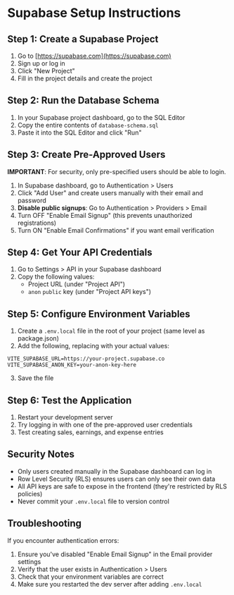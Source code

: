 # Supabase Setup Instructions

## Step 1: Create a Supabase Project

1. Go to [https://supabase.com](https://supabase.com)
2. Sign up or log in
3. Click "New Project"
4. Fill in the project details and create the project

## Step 2: Run the Database Schema

1. In your Supabase project dashboard, go to the SQL Editor
2. Copy the entire contents of `database-schema.sql`
3. Paste it into the SQL Editor and click "Run"

## Step 3: Create Pre-Approved Users

**IMPORTANT**: For security, only pre-specified users should be able to login.

1. In Supabase dashboard, go to Authentication > Users
2. Click "Add User" and create users manually with their email and password
3. **Disable public signups**: Go to Authentication > Providers > Email
4. Turn OFF "Enable Email Signup" (this prevents unauthorized registrations)
5. Turn ON "Enable Email Confirmations" if you want email verification

## Step 4: Get Your API Credentials

1. Go to Settings > API in your Supabase dashboard
2. Copy the following values:
   - Project URL (under "Project API")
   - `anon` `public` key (under "Project API keys")

## Step 5: Configure Environment Variables

1. Create a `.env.local` file in the root of your project (same level as package.json)
2. Add the following, replacing with your actual values:

```
VITE_SUPABASE_URL=https://your-project.supabase.co
VITE_SUPABASE_ANON_KEY=your-anon-key-here
```

3. Save the file

## Step 6: Test the Application

1. Restart your development server
2. Try logging in with one of the pre-approved user credentials
3. Test creating sales, earnings, and expense entries

## Security Notes

- Only users created manually in the Supabase dashboard can log in
- Row Level Security (RLS) ensures users can only see their own data
- All API keys are safe to expose in the frontend (they're restricted by RLS policies)
- Never commit your `.env.local` file to version control

## Troubleshooting

If you encounter authentication errors:
1. Ensure you've disabled "Enable Email Signup" in the Email provider settings
2. Verify that the user exists in Authentication > Users
3. Check that your environment variables are correct
4. Make sure you restarted the dev server after adding `.env.local`
